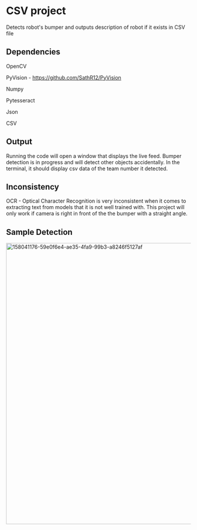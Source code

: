 # CSV project 

Detects robot's bumper and outputs description of robot if it exists in CSV file 


## Dependencies

OpenCV 

PyVision - https://github.com/SathR12/PyVision

Numpy

Pytesseract

Json

CSV


## Output

Running the code will open a window that displays the live feed. Bumper detection is in progress and will detect other objects accidentally. In the terminal, it should display csv data of the team number it detected. 

## Inconsistency

OCR - Optical Character Recognition is very inconsistent when it comes to extracting text from models that it is not well trained with. This project will only work if camera is right in front of the the bumper with a straight angle. 

## Sample Detection
<img width="764" alt="158041176-59e0f6e4-ae35-4fa9-99b3-a8246f5127af" src="https://user-images.githubusercontent.com/74515743/160261605-67f428fa-015c-4272-9e24-02947c792274.png">
